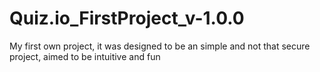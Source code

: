 # Quiz.io_FirstProject_v-1.0.0
My first own project, it was designed to be an simple and not that secure project, aimed to be intuitive and fun
